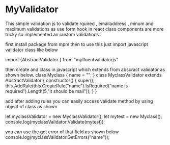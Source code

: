 # MyValidator
This simple validation js to validate rquired , emailaddress , minum and maximum validations
as use form hook in react class components are more tricky so implemented an custom validations .

first install package from mpm then
to use this just import javascript validator class like below

import {AbstractValidator } from "myfluentvalidatorjs"

then create and class in javascript which extends from abscract validator as shown below.
class Myclass {
    name = "";
}
class MyclassValidator extends AbstractValidator {
    constructor() {
        super();
        this.AddRule(this.CreateRule("name").IsRequired("name is required").Length(5,"it should be mail"));
    }
}

add after adding rules you can easily access validate method by using object of class as shown

let myclassValidator = new MyclassValidator();
let mytest = new Myclass();
console.log(myclassValidator.Validate(mytest));

you can use the get error of that field as shown below 
    console.log(myclassValidator.GetErrors("name"));
    
